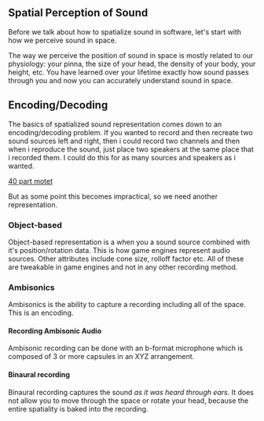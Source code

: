 ## Spatial Perception of Sound

Before we talk about how to spatialize sound in software, let's start with how we perceive sound in space.

The way we perceive the position of sound in space is mostly related to our physiology: your pinna, the size of your head, the density of your body, your height, etc. You have learned over your lifetime exactly how sound passes through you and now you can accurately understand sound in space. 

## Encoding/Decoding

The basics of spatialized sound representation comes down to an encoding/decoding problem. If you wanted to record and then recreate two sound sources left and right, then i could record two channels and then when i reproduce the sound, just place two speakers at the same place that i recorded them. I could do this for as many sources and speakers as i wanted. 

[40 part motet](https://www.youtube.com/watch?v=ncWFLzVrwU4)

But as some point this becomes impractical, so we need another representation. 

### Object-based

Object-based representation is a when you a sound source combined with it's position/rotation data. This is how game engines represent audio sources. Other attributes include cone size, rolloff factor etc. All of these are tweakable in game engines and not in any other recording method. 

### Ambisonics

Ambisonics is the ability to capture a recording including all of the space. This is an encoding. 

#### Recording Ambisonic Audio

Ambisonic recording can be done with an b-format microphone which is composed of 3 or more capsules in an XYZ arrangement. 

#### Binaural recording

Binaural recording captures the sound _as it was heard through ears_. It does not allow you to move through the space or rotate your head, because the entire spatiality is baked into the recording. 


